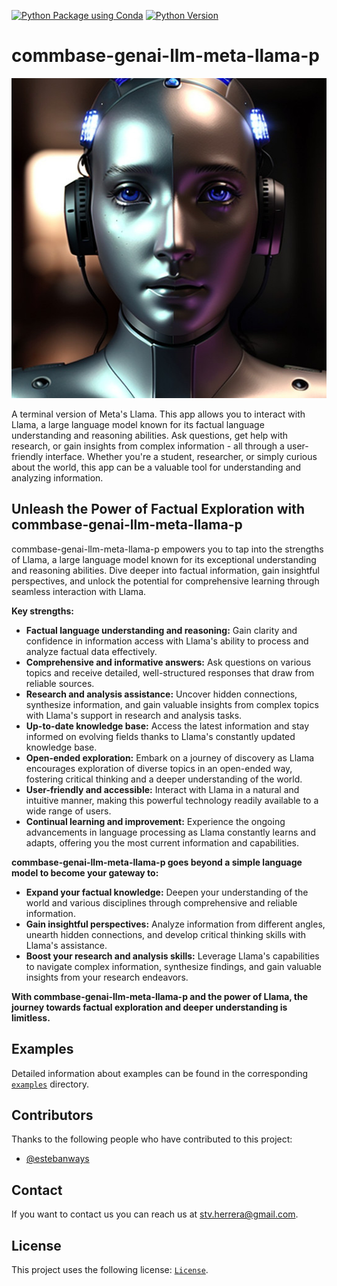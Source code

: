 [![Python Package using Conda](https://github.com/mydroidandi/commbase/actions/workflows/python-package-conda.yml/badge.svg)](https://github.com/mydroidandi/commbase/actions/workflows/python-package-conda.yml)
[![Python Version](https://img.shields.io/badge/Python-3.10%20%7C%203.11%20%7C%203.12-blue)](https://img.shields.io/badge/python-3.10%20%7C%203.11%20%7C%203.12-blue)

# commbase-genai-llm-meta-llama-p

<img alt="commbase-genai-llm-meta-llama-p" src="commbase-genai-llm-meta-llama-p.jpg?raw=true" width="512" height="512" />

A terminal version of Meta's Llama. This app allows you to interact with Llama, a large language model known for its factual language understanding and reasoning abilities. Ask questions, get help with research, or gain insights from complex information - all through a user-friendly interface. Whether you're a student, researcher, or simply curious about the world, this app can be a valuable tool for understanding and analyzing information.

## Unleash the Power of Factual Exploration with commbase-genai-llm-meta-llama-p

commbase-genai-llm-meta-llama-p empowers you to tap into the strengths of Llama, a large language model known for its exceptional understanding and reasoning abilities. Dive deeper into factual information, gain insightful perspectives, and unlock the potential for comprehensive learning through seamless interaction with Llama.

**Key strengths:**

* **Factual language understanding and reasoning:** Gain clarity and confidence in information access with Llama's ability to process and analyze factual data effectively.
* **Comprehensive and informative answers:** Ask questions on various topics and receive detailed, well-structured responses that draw from reliable sources.
* **Research and analysis assistance:** Uncover hidden connections, synthesize information, and gain valuable insights from complex topics with Llama's support in research and analysis tasks.
* **Up-to-date knowledge base:** Access the latest information and stay informed on evolving fields thanks to Llama's constantly updated knowledge base.
* **Open-ended exploration:** Embark on a journey of discovery as Llama encourages exploration of diverse topics in an open-ended way, fostering critical thinking and a deeper understanding of the world.
* **User-friendly and accessible:** Interact with Llama in a natural and intuitive manner, making this powerful technology readily available to a wide range of users.
* **Continual learning and improvement:** Experience the ongoing advancements in language processing as Llama constantly learns and adapts, offering you the most current information and capabilities.

**commbase-genai-llm-meta-llama-p goes beyond a simple language model to become your gateway to:**

* **Expand your factual knowledge:** Deepen your understanding of the world and various disciplines through comprehensive and reliable information.
* **Gain insightful perspectives:** Analyze information from different angles, unearth hidden connections, and develop critical thinking skills with Llama's assistance.
* **Boost your research and analysis skills:** Leverage Llama's capabilities to navigate complex information, synthesize findings, and gain valuable insights from your research endeavors.

**With commbase-genai-llm-meta-llama-p and the power of Llama, the journey towards factual exploration and deeper understanding is limitless.**

## Examples

Detailed information about examples can be found in the corresponding [`examples`](./examples) directory.

## Contributors

Thanks to the following people who have contributed to this project:

* [@estebanways](https://github.com/estebanways)

## Contact

If you want to contact us you can reach us at <stv.herrera@gmail.com>.

## License

This project uses the following license: [`License`](./COPYING).
